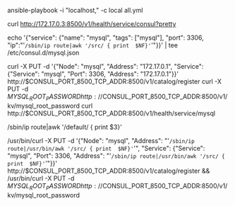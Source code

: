  ansible-playbook -i "localhost," -c local all.yml 

 curl http://172.17.0.3:8500/v1/health/service/consul?pretty

echo '{"service": {"name": "mysql", "tags": ["mysql"], "port": 3306, "ip":"'`/sbin/ip route|awk '/src/ { print  $NF}'`'"}}' | tee /etc/consul.d/mysql.json

curl -X PUT -d '{"Node": "mysql", "Address": "172.17.0.1", "Service": {"Service": "mysql", "Port": 3306, "Address": "172.17.0.1"}}' http://$CONSUL_PORT_8500_TCP_ADDR:8500/v1/catalog/register
curl -X PUT -d $MYSQL_ROOT_PASSWORD http://$CONSUL_PORT_8500_TCP_ADDR:8500/v1/kv/mysql_root_password
curl http://$CONSUL_PORT_8500_TCP_ADDR:8500/v1/health/service/mysql


/sbin/ip route|awk '/default/ { print  $3}'


/usr/bin/curl -X PUT -d '{"Node": "mysql", "Address": "'`/sbin/ip route|/usr/bin/awk '/src/ { print  $NF}'`'", "Service": {"Service": "mysql", "Port": 3306, "Address": "'`/sbin/ip route|/usr/bin/awk '/src/ { print  $NF}'`'"}}' http://$CONSUL_PORT_8500_TCP_ADDR:8500/v1/catalog/register && /usr/bin/curl -X PUT -d $MYSQL_ROOT_PASSWORD http://$CONSUL_PORT_8500_TCP_ADDR:8500/v1/kv/mysql_root_password
